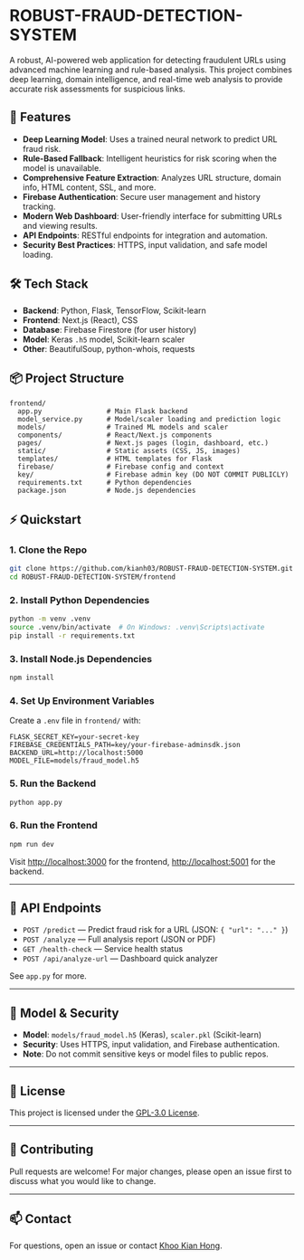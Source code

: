 # ROBUST-FRAUD-DETECTION-SYSTEM

A robust, AI-powered web application for detecting fraudulent URLs using advanced machine learning and rule-based analysis. This project combines deep learning, domain intelligence, and real-time web analysis to provide accurate risk assessments for suspicious links.

## 🚀 Features

- **Deep Learning Model**: Uses a trained neural network to predict URL fraud risk.
- **Rule-Based Fallback**: Intelligent heuristics for risk scoring when the model is unavailable.
- **Comprehensive Feature Extraction**: Analyzes URL structure, domain info, HTML content, SSL, and more.
- **Firebase Authentication**: Secure user management and history tracking.
- **Modern Web Dashboard**: User-friendly interface for submitting URLs and viewing results.
- **API Endpoints**: RESTful endpoints for integration and automation.
- **Security Best Practices**: HTTPS, input validation, and safe model loading.

## 🛠️ Tech Stack

- **Backend**: Python, Flask, TensorFlow, Scikit-learn
- **Frontend**: Next.js (React), CSS
- **Database**: Firebase Firestore (for user history)
- **Model**: Keras `.h5` model, Scikit-learn scaler
- **Other**: BeautifulSoup, python-whois, requests

## 📦 Project Structure

```
frontend/
  app.py                # Main Flask backend
  model_service.py      # Model/scaler loading and prediction logic
  models/               # Trained ML models and scaler
  components/           # React/Next.js components
  pages/                # Next.js pages (login, dashboard, etc.)
  static/               # Static assets (CSS, JS, images)
  templates/            # HTML templates for Flask
  firebase/             # Firebase config and context
  key/                  # Firebase admin key (DO NOT COMMIT PUBLICLY)
  requirements.txt      # Python dependencies
  package.json          # Node.js dependencies
```

## ⚡ Quickstart

### 1. Clone the Repo

```bash
git clone https://github.com/kianh03/ROBUST-FRAUD-DETECTION-SYSTEM.git
cd ROBUST-FRAUD-DETECTION-SYSTEM/frontend
```

### 2. Install Python Dependencies

```bash
python -m venv .venv
source .venv/bin/activate  # On Windows: .venv\Scripts\activate
pip install -r requirements.txt
```

### 3. Install Node.js Dependencies

```bash
npm install
```

### 4. Set Up Environment Variables

Create a `.env` file in `frontend/` with:

```
FLASK_SECRET_KEY=your-secret-key
FIREBASE_CREDENTIALS_PATH=key/your-firebase-adminsdk.json
BACKEND_URL=http://localhost:5000
MODEL_FILE=models/fraud_model.h5
```

### 5. Run the Backend

```bash
python app.py
```

### 6. Run the Frontend

```bash
npm run dev
```

Visit [http://localhost:3000](http://localhost:3000) for the frontend, [http://localhost:5001](http://localhost:5001) for the backend.

---

## 🧠 API Endpoints

- `POST /predict` — Predict fraud risk for a URL (JSON: `{ "url": "..." }`)
- `POST /analyze` — Full analysis report (JSON or PDF)
- `GET /health-check` — Service health status
- `POST /api/analyze-url` — Dashboard quick analyzer

See `app.py` for more.

---

## 🤖 Model & Security

- **Model**: `models/fraud_model.h5` (Keras), `scaler.pkl` (Scikit-learn)
- **Security**: Uses HTTPS, input validation, and Firebase authentication.
- **Note**: Do not commit sensitive keys or model files to public repos.

---

## 📝 License

This project is licensed under the [GPL-3.0 License](LICENSE).

---

## 🤝 Contributing

Pull requests are welcome! For major changes, please open an issue first to discuss what you would like to change.

---

## 📫 Contact

For questions, open an issue or contact [Khoo Kian Hong](mailto:kianh03@gmail.com). 